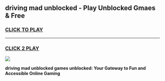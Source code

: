 
## driving mad unblocked - Play Unblocked Gmaes & Free
<h3>
<a href="https://news.freeplayer.one?title=driving_mad_unblocked&ref=16F">CLICK TO PLAY</a></h3>
<hr>

<h3>
<a href="https://news.freeplayer.one?title=driving_mad_unblocked&ref=16F">CLICK 2 PLAY</a>
  
</h3>

<a href="https://news.freeplayer.one?title=driving_mad_unblocked&ref=16F/"><img src="https://clearcache.store/games.png"></a>


**driving mad unblocked games unblocked: Your Gateway to Fun and Accessible Online Gaming**
